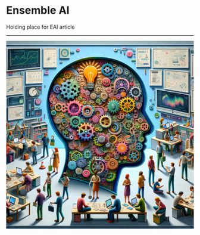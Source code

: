# Ensemble AI
Holding place for EAI article


--------------------------
<banner class="page-header" role="banner">
  <img src="assets/images/EnsembleAI.png" alt="Banner Image" style="">
</banner>

